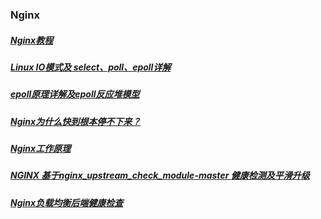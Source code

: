 ### Nginx
##### [Nginx教程][1]
##### [Linux IO模式及 select、poll、epoll详解][2]
##### [epoll原理详解及epoll反应堆模型][3]
##### [Nginx为什么快到根本停不下来？][4]
##### [Nginx工作原理][5]
##### [NGINX 基于nginx_upstream_check_module-master 健康检测及平滑升级][6]
##### [Nginx负载均衡后端健康检查][7]
[1]: https://blog.csdn.net/qq_29677867/article/details/90112120
[2]: https://segmentfault.com/a/1190000003063859
[3]: https://blog.csdn.net/daaikuaichuan/article/details/83862311
[4]: https://mp.weixin.qq.com/s/Od4t6hHO9IRTzJ-QFwMB4Q
[5]: https://blog.csdn.net/huangyaa729/article/details/90644769
[6]: https://www.cnblogs.com/linxizhifeng/p/7075325.html
[7]:https://www.linuxidc.com/Linux/2019-04/158352.htm